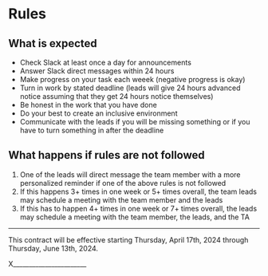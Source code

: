 # Rules

## What is expected
- Check Slack at least once a day for announcements
- Answer Slack direct messages within 24 hours
- Make progress on your task each weeek (negative progress is okay)
- Turn in work by stated deadline (leads will give 24 hours advanced notice assuming that they get 24 hours notice themselves)
- Be honest in the work that you have done
- Do your best to create an inclusive environment
- Communicate with the leads if you will be missing something or if you have to turn something in after the deadline

## What happens if rules are not followed
1. One of the leads will direct message the team member with a more personalized reminder if one of the above rules is not followed
2. If this happens 3+ times in one week or 5+ times overall, the team leads may schedule a meeting with the team member and the leads
3. If this has to happen 4+ times in one week or 7+ times overall, the leads may schedule a meeting with the team member, the leads, and the TA

<hr>

This contract will be effective starting Thursday, April 17th, 2024 through Thursday, June 13th, 2024.

X_______________________
